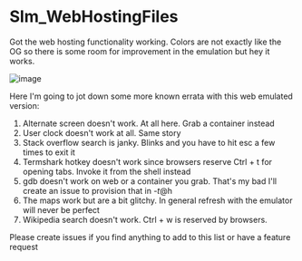# Slm_WebHostingFiles
Got the web hosting functionality working. Colors are not exactly like the OG so there
is some room for improvement in the emulation but hey it works.

![image](https://github.com/QVLx-Labs/Slm_WebHostingFiles/assets/4257899/9fb8ccf1-b23f-46d0-bfa1-0e8dbbc3813f)

Here I'm going to jot down some more known errata with this web emulated version:
1. Alternate screen doesn't work. At all here. Grab a container instead
2. User clock doesn't work at all. Same story
3. Stack overflow search is janky. Blinks and you have to hit esc a few times to exit it
4. Termshark hotkey doesn't work since browsers reserve Ctrl + t for opening tabs. Invoke it from the shell instead
5. gdb doesn't work on web or a container you grab. That's my bad I'll create an issue to provision that in -$t@$h
6. The maps work but are a bit glitchy. In general refresh with the emulator will never be perfect
7. Wikipedia search doesn't work. Ctrl + w is reserved by browsers.

Please create issues if you find anything to add to this list or have a feature request
